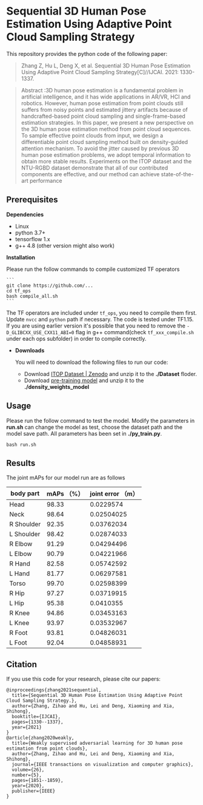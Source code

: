 # Sequential 3D Human Pose Estimation Using Adaptive Point Cloud Sampling  Strategy

This repository provides the python code of the following paper:
>Zhang Z, Hu L, Deng X, et al. Sequential 3D Human Pose Estimation Using Adaptive Point Cloud Sampling Strategy[C]//IJCAI. 2021: 1330-1337.

>Abstract :3D human pose estimation is a fundamental problem in artificial intelligence, and it has wide applications in AR/VR, HCI and robotics.  However, human pose estimation from point clouds still  
suffers from noisy points and estimated jittery artifacts because of handcrafted-based point cloud sampling and single-frame-based estimation strategies. In this paper, we present a new perspective on the 3D human pose estimation method from point cloud sequences. To sample effective point clouds from input, we design a differentiable point cloud sampling method built on density-guided attention mechanism.  To avoid the jitter caused by previous 3D human pose estimation problems, we adopt temporal information to obtain more stable results. Experiments on the ITOP dataset and the NTU-RGBD dataset demonstrate that all of our contributed components are effective, and our method can achieve state-of-the-art performance

## Prerequisites
**Dependencies**
-   Linux
-   python 3.7+
-   tensorflow 1.x
-   g++ 4.8 (other version might also work)

 **Installation**
    
   Please run the follow commands to  compile customized TF operators
    
    ```
    git clone https://github.com/...
    cd tf_ops
    bash compile_all.sh
    ```
The TF operators are included under  `tf_ops`, you need to compile them first. Update  `nvcc`  and  `python`  path if necessary. The code is tested under TF1.15. If you are using earlier version it's possible that you need to remove the  `-D_GLIBCXX_USE_CXX11_ABI=0`  flag in g++ command(check `tf_xxx_compile.sh` under each ops subfolder) in order to compile correctly.
    
-   **Downloads**
    
    You will need to download the following files to run our code:
    
    -   Download  [ITOP Dataset | Zenodo](https://zenodo.org/record/3932973#.Yp8SIxpBxPA) and unzip it to the  **./Dataset**  floder.
    - Download  [pre-training model](https://drive.google.com/file/d/1QyeGcpAej8paJP-cfow0NVRcTGIVKXGE/view?usp=sharing) and unzip it to the **./density_weights_model**  
  

## Usage

Please run the follow command to test the model. Modify  the parameters  in **run.sh** can change the model as test, choose the dataset path and the model save path. All parameters has been set in  **./py_train.py**.
```
bash run.sh
```

## Results

The joint mAPs for our model run are as follows

|body part       |mAPs          （%）                |joint error  （m）                  |
|----------------|-------------------------------|-----------------------------|
|Head|98.33|0.0229574|
|Neck|98.64|0.02504025|
|R Shoulder|92.35|0.03762034|
|L Shoulder|98.42|0.02874033|
|R Elbow|91.29|0.04294496|
|L Elbow|90.79|0.04221966|
|R Hand|82.58|0.05742592|
|L Hand|81.77|0.06297581|
|Torso|99.70| 0.02598399 |
|R Hip|97.27|0.03719915|
|L Hip|95.38|0.0410355  |
|R Knee|94.86|0.03453163|
|L Knee|93.97|0.03532967 |
|R Foot|93.81|0.04826031 |
|L Foot|92.04|0.04858931|



## Citation

If you use this code for your research, please cite our papers:
```
@inproceedings{zhang2021sequential,
  title={Sequential 3D Human Pose Estimation Using Adaptive Point Cloud Sampling Strategy.},
  author={Zhang, Zihao and Hu, Lei and Deng, Xiaoming and Xia, Shihong},
  booktitle={IJCAI},
  pages={1330--1337},
  year={2021}
}
@article{zhang2020weakly,
  title={Weakly supervised adversarial learning for 3D human pose estimation from point clouds},
  author={Zhang, Zihao and Hu, Lei and Deng, Xiaoming and Xia, Shihong},
  journal={IEEE transactions on visualization and computer graphics},
  volume={26},
  number={5},
  pages={1851--1859},
  year={2020},
  publisher={IEEE}
}
```